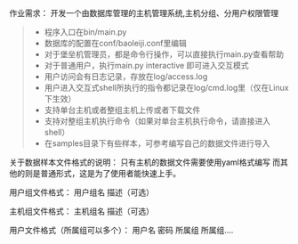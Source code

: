 作业需求：
开发一个由数据库管理的主机管理系统,主机分组、分用户权限管理

> * 程序入口在bin/main.py
> * 数据库的配置在conf/baoleiji.conf里编辑
> * 对于堡垒机管理员，都是命令行操作，可以直接执行main.py查看帮助
> * 对于普通用户，执行main.py interactive 即可进入交互模式
> * 用户访问会有日志记录，存放在log/access.log
> * 用户进入交互式shell所执行的指令都记录在log/cmd.log里（仅在Linux下生效）
> * 支持单台主机或者整组主机上传或者下载文件
> * 支持对整组主机执行命令（如果对单台主机执行命令，请直接进入shell）
> * 在samples目录下有些样本，可参考编写自己的数据文件进行导入

关于数据样本文件格式的说明：
只有主机的数据文件需要使用yaml格式编写
而其他的则是普通形式，这是为了使用者能快速上手。

用户组文件格式：
用户组名 描述（可选）

主机组文件格式：
主机组名 描述（可选）

用户文件格式（所属组可以多个）：
用户名 密码 所属组 所属组....
